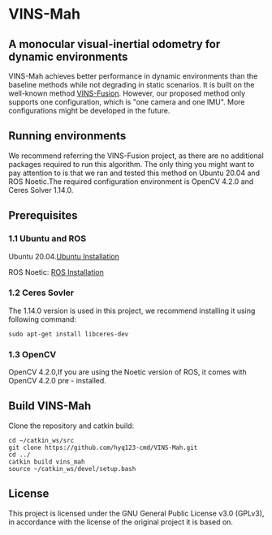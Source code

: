 # VINS-Mah
## A monocular visual-inertial odometry for dynamic environments
VINS-Mah achieves better performance in dynamic environments than the baseline methods while not degrading in static scenarios. It is built on the well-known method [VINS-Fusion](https://github.com/HKUST-Aerial-Robotics/VINS-Fusion.git). However, our proposed method only supports one configuration, which is "one camera and one IMU". More configurations might be developed in the future.

## Running environments
We recommend referring the VINS-Fusion project, as there are no additional packages required to  run this algorithm. The only thing you might want to pay attention to is that we ran and tested this method on Ubuntu 20.04 and ROS Noetic.The required configuration environment is OpenCV 4.2.0 and Ceres Solver 1.14.0.

## Prerequisites
### 1.1 Ubuntu and ROS
Ubuntu 20.04.[Ubuntu Installation](https://www.releases.ubuntu.com/focal/)

ROS Noetic: [ROS Installation](http://wiki.ros.org/ROS/Installation)

### 1.2 Ceres Sovler
The 1.14.0 version is used in this project, we recommend installing it using following command:
```
sudo apt-get install libceres-dev
```
### 1.3 OpenCV
OpenCV 4.2.0,If you are using the Noetic version of ROS, it comes with OpenCV 4.2.0 pre - installed.

## Build VINS-Mah
Clone the repository and catkin build:
```
cd ~/catkin_ws/src
git clone https://github.com/hyq123-cmd/VINS-Mah.git
cd ../
catkin build vins_mah
source ~/catkin_ws/devel/setup.bash
```
## License
This project is licensed under the GNU General Public License v3.0 (GPLv3), in accordance with the license of the original project it is based on.
